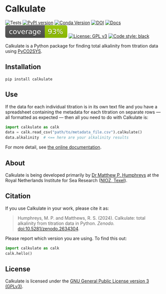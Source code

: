 # Calkulate

![Tests](https://github.com/mvdh7/calkulate/workflows/Tests/badge.svg)
[![PyPI version](https://img.shields.io/pypi/v/calkulate.svg?style=popout)](https://pypi.org/project/calkulate/)
[![Conda Version](https://img.shields.io/conda/vn/conda-forge/calkulate.svg)](https://anaconda.org/conda-forge/calkulate)
[![DOI](https://img.shields.io/badge/DOI-10.5281%2Fzenodo.2634304-informational)](https://doi.org/10.5281/zenodo.2634304)
[![Docs](https://readthedocs.org/projects/calkulate/badge/?version=latest&style=flat)](https://calkulate.readthedocs.io/en/latest/)
[![Coverage](https://github.com/mvdh7/calkulate/blob/main/.misc/coverage.svg)](https://github.com/mvdh7/calkulate/blob/main/.misc/coverage.txt)
[![License: GPL v3](https://img.shields.io/badge/License-GPLv3-blue.svg)](https://www.gnu.org/licenses/gpl-3.0)
[![Code style: black](https://img.shields.io/badge/code%20style-black-000000.svg)](https://github.com/psf/black)

Calkulate is a Python package for finding total alkalinity from titration data using [PyCO2SYS](https://PyCO2SYS.rtfd.io).

## Installation

    pip install calkulate

## Use

If the data for each individual titration is in its own text file and you have a spreadsheet containing the metadata for each titration on separate rows — all formatted as expected — then all you need to do with Calkulate is:

```python
import calkulate as calk
data = calk.read_csv("path/to/metadata_file.csv").calkulate()
data.alkalinity  # <== here are your alkalinity results
```

For more detail, see [the online documentation](https://mvdh.xyz/calkulate/).

## About

Calkulate is being developed primarily by [Dr Matthew P. Humphreys](https://www.nioz.nl/en/about/organisation/staff/matthew-humphreys) at the Royal Netherlands Institute for Sea Research ([NIOZ, Texel](https://www.nioz.nl/en)).

## Citation

If you use Calkulate in your work, please cite it as:

> Humphreys, M. P. and Matthews, R. S. (2024).  Calkulate: total alkalinity from titration data in Python.  *Zenodo.*  [doi:10.5281/zenodo.2634304](https://doi.org/10.5281/zenodo.2634304).

Please report which version you are using.  To find this out:

```python
import calkulate as calk
calk.hello()
```

## License

Calkulate is licensed under the [GNU General Public License version 3 (GPLv3)](https://www.gnu.org/licenses/gpl-3.0.en.html).
